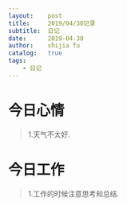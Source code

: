 ```yaml
---
layout:    post
title:     2019/04/30记录
subtitle:  日记
date:      2019-04-30
author:    shijia fu
catalog:   true
tags:
    - 日记
---
```


# 今日心情  
>1.天气不太好.

# 今日工作   
>1.工作的时候注意思考和总结.




